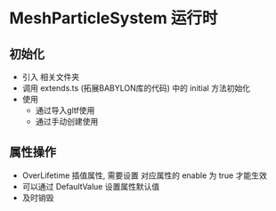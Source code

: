 # MeshParticleSystem 运行时

## 初始化

* 引入 相关文件夹
* 调用 extends.ts (拓展BABYLON库的代码) 中的 initial 方法初始化
* 使用
  * 通过导入gltf使用
  * 通过手动创建使用

## 属性操作

* OverLifetime 插值属性, 需要设置 对应属性的 enable 为 true 才能生效
* 可以通过 DefaultValue 设置属性默认值
* 及时销毁
